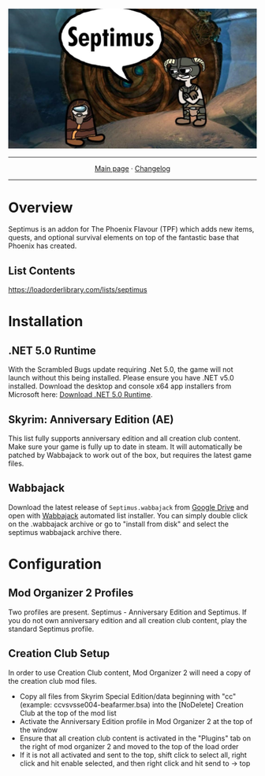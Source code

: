 <a href="https://www.youtube.com/watch?v=70DZ5UV1Bdo"><img src="images/septimus2.png" target="_blank"></a>

---

<p align="center">
  <a href="https://www.nexusmods.com/skyrimspecialedition/mods/58229">Main page</a> ·
  <a href="CHANGELOG.md">Changelog</a>
</p>

---

# Overview
Septimus is an addon for The Phoenix Flavour (TPF) which adds new items, quests, and optional survival elements on top of the fantastic base that Phoenix has created.

## List Contents
https://loadorderlibrary.com/lists/septimus

# Installation

## .NET 5.0 Runtime

With the Scrambled Bugs update requiring .Net 5.0, the game will not launch without this being installed. Please ensure you have .NET v5.0 installed. Download the desktop and console x64 app installers from Microsoft here: [Download .NET 5.0 Runtime](https://dotnet.microsoft.com/download/dotnet/5.0/runtime).

## Skyrim: Anniversary Edition (AE)

This list fully supports anniversary edition and all creation club content. Make sure your game is fully up to date in steam. It will automatically be patched by Wabbajack to work out of the box, but requires the latest game files.

## Wabbajack

Download the latest release of `Septimus.wabbajack` from [Google Drive](https://drive.google.com/drive/folders/1-VIcggcf49sTHnqQgyifhTSGwgcKd6Jz?usp=sharing) and open with [Wabbajack](https://www.wabbajack.org/#/) automated list installer. You can simply double click on the .wabbajack archive or go to "install from disk" and select the septimus wabbajack archive there.

# Configuration

## Mod Organizer 2 Profiles
Two profiles are present. Septimus - Anniversary Edition and Septimus. If you do not own anniversary edition and all creation club content, play the standard Septimus profile.

## Creation Club Setup
In order to use Creation Club content, Mod Organizer 2 will need a copy of the creation club mod files. 
+ Copy all files from Skyrim Special Edition/data beginning with "cc" (example: ccvsvsse004-beafarmer.bsa) into the [NoDelete] Creation Club at the top of the mod list
+ Activate the Anniversary Edition profile in Mod Organizer 2 at the top of the window
+ Ensure that all creation club content is activated in the "Plugins" tab on the right of mod organizer 2 and moved to the top of the load order
+ If it is not all activated and sent to the top, shift click to select all, right click and hit enable selected, and then right click and hit send to -> top

